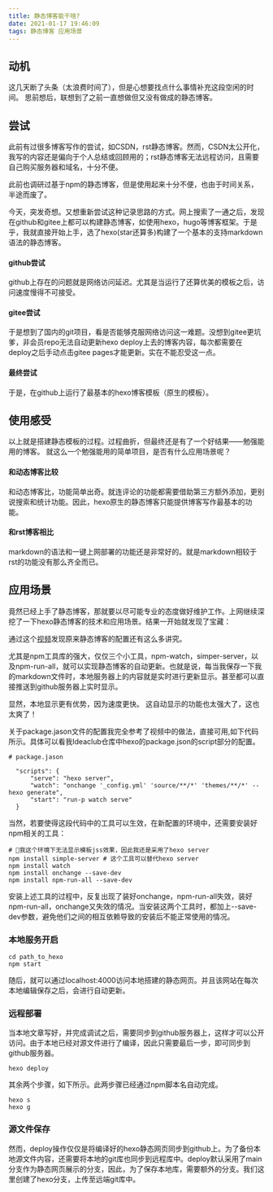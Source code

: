 ```yaml
---
title: 静态博客能干啥?
date: 2021-01-17 19:46:09
tags: 静态博客 应用场景
---
```


## 动机

这几天断了头条（太浪费时间了），但是心想要找点什么事情补充这段空闲的时间。 思前想后，联想到了之前一直想做但又没有做成的静态博客。

## 尝试

此前有过很多博客写作的尝试，如CSDN，rst静态博客。然而，CSDN太公开化，我写的内容还是偏向于个人总结或回顾用的；rst静态博客无法远程访问，且需要自己购买服务器和域名，十分不便。

此前也调研过基于npm的静态博客，但是使用起来十分不便，也由于时间关系，半途而废了。

今天，突发奇想。又想重新尝试这种记录思路的方式。网上搜索了一通之后，发现在github和gitee上都可以构建静态博客，如使用hexo，hugo等博客框架。于是乎，我就直接开始上手，选了hexo(star还算多)构建了一个基本的支持markdown语法的静态博客。

#### github尝试

github上存在的问题就是网络访问延迟。尤其是当运行了还算优美的模板之后，访问速度慢得不可接受。

#### gitee尝试

于是想到了国内的git项目，看是否能够克服网络访问这一难题。没想到gitee更坑爹，非会员repo无法自动更新hexo
deploy上去的博客内容，每次都需要在deploy之后手动点击gitee pages才能更新。实在不能忍受这一点。

#### 最终尝试

于是，在github上运行了最基本的hexo博客模板（原生的模板）。

## 使用感受

以上就是搭建静态模板的过程。过程曲折，但最终还是有了一个好结果——勉强能用的博客。 就这么一个勉强能用的简单项目，是否有什么应用场景呢？

#### 和动态博客比较

和动态博客比，功能简单出奇。就连评论的功能都需要借助第三方额外添加，更别说搜索和统计功能。因此，hexo原生的静态博客只能提供博客写作最基本的功能。

#### 和rst博客相比

markdown的语法和一键上网部署的功能还是非常好的。就是markdown相较于rst的功能没有那么齐全而已。

## 应用场景

竟然已经上手了静态博客，那就要以尽可能专业的态度做好维护工作。上网继续深挖了一下hexo静态博客的技术和应用场景。结果一开始就发现了宝藏：

通过这个[视频](https://www.youtube.com/watch?v=WKUP3jM42kI&ab_channel=Glitch)发现原来静态博客的配置还有这么多讲究。

尤其是npm工具库的强大，仅仅三个小工具，npm-watch，simper-server，以及npm-run-all，就可以实现静态博客的自动更新。也就是说，每当我保存一下我的markdown文件时，本地服务器上的内容就是实时进行更新显示。甚至都可以直接推送到github服务器上实时显示。

显然，本地显示更有优势，因为速度更快。 这自动显示的功能也太强大了，这也太爽了！

关于package.jason文件的配置我完全参考了视频中的做法，直接可用,如下代码所示。具体可以看我Ideaclub仓库中hexo的package.json的script部分的配置。
```
# package.jason

  "scripts": {
      "serve": "hexo server",
      "watch": "onchange '_config.yml' 'source/**/*' 'themes/**/*' -- hexo generate",
      "start": "run-p watch serve"
  }
```

当然，若要使得这段代码中的工具可以生效，在新配置的环境中，还需要安装好npm相关的工具：
```
# 我这个环境下无法显示模板jss效果，因此我还是采用了hexo server
npm install simple-server # 这个工具可以替代hexo server
npm install watch
npm install onchange --save-dev
npm install npm-run-all --save-dev
```

安装上述工具的过程中，反复出现了装好onchange，npm-run-all失效，装好npm-run-all，onchange又失效的情况。当安装这两个工具时，都加上--save-dev参数，避免他们之间的相互依赖导致的安装后不能正常使用的情况。

### 本地服务开启

```
cd path_to_hexo
npm start
```

随后，就可以通过localhost:4000访问本地搭建的静态网页。并且该网站在每次本地编辑保存之后，会进行自动更新。


### 远程部署

当本地文章写好，并完成调试之后，需要同步到github服务器上，这样才可以公开访问。由于本地已经对源文件进行了编译，因此只需要最后一步，即可同步到github服务器。

````
hexo deploy
````

其余两个步骤，如下所示。此两步骤已经通过npm脚本名自动完成。

```
hexo s
hexo g
```

### 源文件保存

然而，deploy操作仅仅是将编译好的hexo静态网页同步到github上。为了备份本地源文件内容，还需要将本地的git库也同步到远程库中。deploy默认采用了main分支作为静态网页展示的分支，因此，为了保存本地库，需要额外的分支。我们这里创建了hexo分支，上传至远端git库中。



